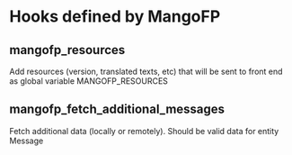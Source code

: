 # Hooks defined by MangoFP

## mangofp_resources
Add resources (version, translated texts, etc) that will be sent to front end as global variable MANGOFP_RESOURCES

## mangofp_fetch_additional_messages
Fetch additional data (locally or remotely). Should be valid data for entity Message

